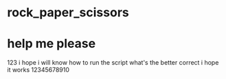 # rock_paper_scissors
# help me please
123
i hope i will know how to run the script
what's the better
correct
i hope it works
12345678910

